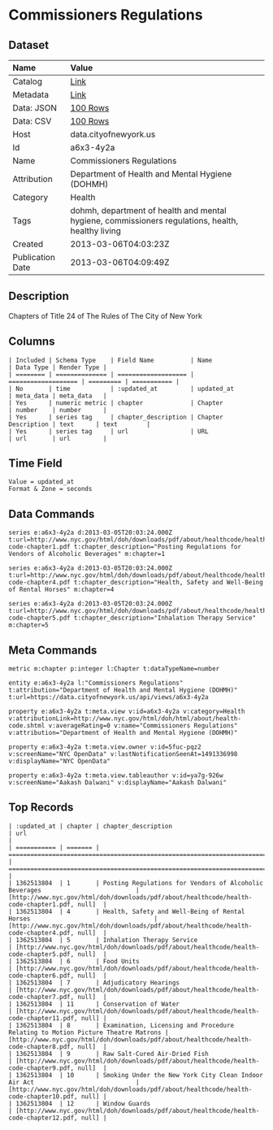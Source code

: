 # Commissioners Regulations

## Dataset

| Name | Value |
| :--- | :---- |
| Catalog | [Link](https://catalog.data.gov/dataset/commissioners-regulations-83cac) |
| Metadata | [Link](https://data.cityofnewyork.us/api/views/a6x3-4y2a) |
| Data: JSON | [100 Rows](https://data.cityofnewyork.us/api/views/a6x3-4y2a/rows.json?max_rows=100) |
| Data: CSV | [100 Rows](https://data.cityofnewyork.us/api/views/a6x3-4y2a/rows.csv?max_rows=100) |
| Host | data.cityofnewyork.us |
| Id | a6x3-4y2a |
| Name | Commissioners Regulations |
| Attribution | Department of Health and Mental Hygiene (DOHMH) |
| Category | Health |
| Tags | dohmh, department of health and mental hygiene, commissioners regulations, health, healthy living |
| Created | 2013-03-06T04:03:23Z |
| Publication Date | 2013-03-06T04:09:49Z |

## Description

Chapters of Title 24 of The Rules of The City of New York

## Columns

```ls
| Included | Schema Type    | Field Name          | Name                | Data Type | Render Type |
| ======== | ============== | =================== | =================== | ========= | =========== |
| No       | time           | :updated_at         | updated_at          | meta_data | meta_data   |
| Yes      | numeric metric | chapter             | Chapter             | number    | number      |
| Yes      | series tag     | chapter_description | Chapter Description | text      | text        |
| Yes      | series tag     | url                 | URL                 | url       | url         |
```

## Time Field

```ls
Value = updated_at
Format & Zone = seconds
```

## Data Commands

```ls
series e:a6x3-4y2a d:2013-03-05T20:03:24.000Z t:url=http://www.nyc.gov/html/doh/downloads/pdf/about/healthcode/health-code-chapter1.pdf t:chapter_description="Posting Regulations for Vendors of Alcoholic Beverages" m:chapter=1

series e:a6x3-4y2a d:2013-03-05T20:03:24.000Z t:url=http://www.nyc.gov/html/doh/downloads/pdf/about/healthcode/health-code-chapter4.pdf t:chapter_description="Health, Safety and Well-Being of Rental Horses" m:chapter=4

series e:a6x3-4y2a d:2013-03-05T20:03:24.000Z t:url=http://www.nyc.gov/html/doh/downloads/pdf/about/healthcode/health-code-chapter5.pdf t:chapter_description="Inhalation Therapy Service" m:chapter=5
```

## Meta Commands

```ls
metric m:chapter p:integer l:Chapter t:dataTypeName=number

entity e:a6x3-4y2a l:"Commissioners Regulations" t:attribution="Department of Health and Mental Hygiene (DOHMH)" t:url=https://data.cityofnewyork.us/api/views/a6x3-4y2a

property e:a6x3-4y2a t:meta.view v:id=a6x3-4y2a v:category=Health v:attributionLink=http://www.nyc.gov/html/doh/html/about/health-code.shtml v:averageRating=0 v:name="Commissioners Regulations" v:attribution="Department of Health and Mental Hygiene (DOHMH)"

property e:a6x3-4y2a t:meta.view.owner v:id=5fuc-pqz2 v:screenName="NYC OpenData" v:lastNotificationSeenAt=1491336998 v:displayName="NYC OpenData"

property e:a6x3-4y2a t:meta.view.tableauthor v:id=ya7g-926w v:screenName="Aakash Dalwani" v:displayName="Aakash Dalwani"
```

## Top Records

```ls
| :updated_at | chapter | chapter_description                                                             | url                                                                                          | 
| =========== | ======= | =============================================================================== | ============================================================================================ | 
| 1362513804  | 1       | Posting Regulations for Vendors of Alcoholic Beverages                          | [http://www.nyc.gov/html/doh/downloads/pdf/about/healthcode/health-code-chapter1.pdf, null]  | 
| 1362513804  | 4       | Health, Safety and Well-Being of Rental Horses                                  | [http://www.nyc.gov/html/doh/downloads/pdf/about/healthcode/health-code-chapter4.pdf, null]  | 
| 1362513804  | 5       | Inhalation Therapy Service                                                      | [http://www.nyc.gov/html/doh/downloads/pdf/about/healthcode/health-code-chapter5.pdf, null]  | 
| 1362513804  | 6       | Food Units                                                                      | [http://www.nyc.gov/html/doh/downloads/pdf/about/healthcode/health-code-chapter6.pdf, null]  | 
| 1362513804  | 7       | Adjudicatory Hearings                                                           | [http://www.nyc.gov/html/doh/downloads/pdf/about/healthcode/health-code-chapter7.pdf, null]  | 
| 1362513804  | 11      | Conservation of Water                                                           | [http://www.nyc.gov/html/doh/downloads/pdf/about/healthcode/health-code-chapter11.pdf, null] | 
| 1362513804  | 8       | Examination, Licensing and Procedure Relating to Motion Picture Theatre Matrons | [http://www.nyc.gov/html/doh/downloads/pdf/about/healthcode/health-code-chapter8.pdf, null]  | 
| 1362513804  | 9       | Raw Salt-Cured Air-Dried Fish                                                   | [http://www.nyc.gov/html/doh/downloads/pdf/about/healthcode/health-code-chapter9.pdf, null]  | 
| 1362513804  | 10      | Smoking Under the New York City Clean Indoor Air Act                            | [http://www.nyc.gov/html/doh/downloads/pdf/about/healthcode/health-code-chapter10.pdf, null] | 
| 1362513804  | 12      | Window Guards                                                                   | [http://www.nyc.gov/html/doh/downloads/pdf/about/healthcode/health-code-chapter12.pdf, null] | 
```